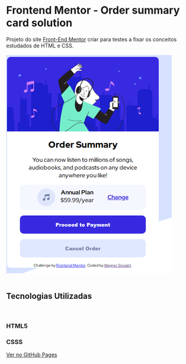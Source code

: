 # Frontend Mentor - Order summary card solution

Projeto do site [Front-End Mentor](https://www.frontendmentor.io/) criar para testes a fixar os conceitos estudados de HTML e CSS.
<br>
<br>
![](./design/screeshot/Screenshot.PNG)
<br>
<br>

## Tecnologias Utilizadas
<br>

### HTML5
### CSSS

[Ver no GitHub Pages](#)

